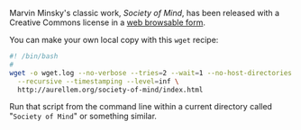 Marvin Minsky's classic work, _Society of Mind_, has been released with a Creative Commons license in a [web browsable form][soc].

[soc]: http://aurellem.org/society-of-mind/index.html

You can make your own local copy with this `wget` recipe:

```bash
#! /bin/bash
#
wget -o wget.log --no-verbose --tries=2 --wait=1 --no-host-directories \
  --recursive --timestamping --level=inf \
  http://aurellem.org/society-of-mind/index.html
```

Run that script from the command line within a current directory called "`Society of Mind`" or something similar.
